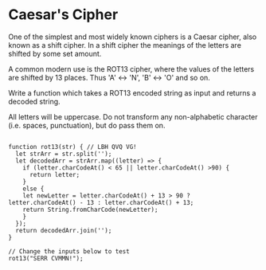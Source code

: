 # Caesar's Cipher

One of the simplest and most widely known ciphers is a Caesar cipher, also known as a shift cipher. In a shift cipher the meanings of the letters are shifted by some set amount.

A common modern use is the ROT13 cipher, where the values of the letters are shifted by 13 places. Thus 'A' ↔ 'N', 'B' ↔ 'O' and so on.

Write a function which takes a ROT13 encoded string as input and returns a decoded string.

All letters will be uppercase. Do not transform any non-alphabetic character (i.e. spaces, punctuation), but do pass them on.

```

function rot13(str) { // LBH QVQ VG!
  let strArr = str.split('');
  let decodedArr = strArr.map((letter) => {
    if (letter.charCodeAt() < 65 || letter.charCodeAt() >90) {
      return letter;
    }
    else {
    let newLetter = letter.charCodeAt() + 13 > 90 ?  letter.charCodeAt() - 13 : letter.charCodeAt() + 13;  
    return String.fromCharCode(newLetter);
    }
  });
  return decodedArr.join('');
}

// Change the inputs below to test
rot13("SERR CVMMN!");

```
